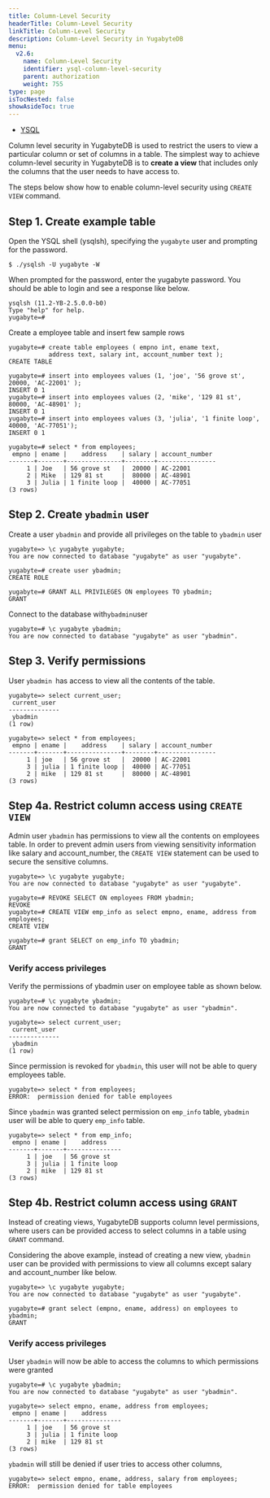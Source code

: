 ```yaml
---
title: Column-Level Security
headerTitle: Column-Level Security
linkTitle: Column-Level Security
description: Column-Level Security in YugabyteDB
menu:
  v2.6:
    name: Column-Level Security
    identifier: ysql-column-level-security
    parent: authorization
    weight: 755
type: page
isTocNested: false
showAsideToc: true
---
```


<ul class="nav nav-tabs-alt nav-tabs-yb">
  <li >
    <a href="/latest/secure/authorization/ysql-grant-permissions" class="nav-link active">
      <i class="icon-postgres" aria-hidden="true"></i>
      YSQL
    </a>
  </li>
</ul>

Column level security in YugabyteDB is used to restrict the users to view a particular column or set of columns in a table. The simplest way to achieve column-level security in YugabyteDB is to **create a view** that includes only the columns that the user needs to have access to.

The steps below show how to enable column-level security using `CREATE VIEW` command.


## Step 1. Create example table

Open the YSQL shell (ysqlsh), specifying the `yugabyte` user and prompting for the password.


```
$ ./ysqlsh -U yugabyte -W
```


When prompted for the password, enter the yugabyte password. You should be able to login and see a response like below.


```
ysqlsh (11.2-YB-2.5.0.0-b0)
Type "help" for help.
yugabyte=#
```


  

Create a employee table and insert few sample rows


```
yugabyte=# create table employees ( empno int, ename text, 
           address text, salary int, account_number text );
CREATE TABLE

yugabyte=# insert into employees values (1, 'joe', '56 grove st',  20000, 'AC-22001' );
INSERT 0 1
yugabyte=# insert into employees values (2, 'mike', '129 81 st',  80000, 'AC-48901' );
INSERT 0 1
yugabyte=# insert into employees values (3, 'julia', '1 finite loop',  40000, 'AC-77051');
INSERT 0 1

yugabyte=# select * from employees;
 empno | ename |    address    | salary | account_number
-------+-------+---------------+--------+----------------
     1 | Joe   | 56 grove st   |  20000 | AC-22001
     2 | Mike  | 129 81 st     |  80000 | AC-48901
     3 | Julia | 1 finite loop |  40000 | AC-77051
(3 rows)
```



## Step 2. Create `ybadmin` user

Create a user `ybadmin` and provide all privileges on the table to `ybadmin` user


```
yugabyte=> \c yugabyte yugabyte;
You are now connected to database "yugabyte" as user "yugabyte".

yugabyte=# create user ybadmin;
CREATE ROLE

yugabyte=# GRANT ALL PRIVILEGES ON employees TO ybadmin;
GRANT
```


Connect to the database with` ybadmin `user


```
yugabyte=# \c yugabyte ybadmin;
You are now connected to database "yugabyte" as user "ybadmin".
```



## Step 3. Verify permissions

User `ybadmin `has access to view all the contents of the table.


```
yugabyte=> select current_user;
 current_user
--------------
 ybadmin
(1 row)

yugabyte=> select * from employees;
 empno | ename |    address    | salary | account_number
-------+-------+---------------+--------+----------------
     1 | joe   | 56 grove st   |  20000 | AC-22001
     3 | julia | 1 finite loop |  40000 | AC-77051
     2 | mike  | 129 81 st     |  80000 | AC-48901
(3 rows)
```



## Step 4a. Restrict column access using `CREATE VIEW`

Admin user `ybadmin` has permissions to view all the contents on employees table. In order to prevent admin users from viewing sensitivity information like salary and account_number, the `CREATE VIEW` statement can be used to secure the sensitive columns.


```
yugabyte=> \c yugabyte yugabyte;
You are now connected to database "yugabyte" as user "yugabyte".

yugabyte=# REVOKE SELECT ON employees FROM ybadmin;
REVOKE
yugabyte=# CREATE VIEW emp_info as select empno, ename, address from employees;
CREATE VIEW

yugabyte=# grant SELECT on emp_info TO ybadmin;
GRANT
```



### Verify access privileges

Verify the permissions of ybadmin user on employee table as shown below.


```
yugabyte=# \c yugabyte ybadmin;
You are now connected to database "yugabyte" as user "ybadmin".

yugabyte=> select current_user;
 current_user
--------------
 ybadmin
(1 row)
```


Since permission is revoked for `ybadmin`, this user will not be able to query employees table.


```
yugabyte=> select * from employees;
ERROR:  permission denied for table employees
```


Since `ybadmin` was granted select permission on `emp_info` table, `ybadmin` user will be able to query `emp_info` table.


```
yugabyte=> select * from emp_info;
 empno | ename |    address
-------+-------+---------------
     1 | joe   | 56 grove st
     3 | julia | 1 finite loop
     2 | mike  | 129 81 st
(3 rows)
```



## Step 4b. Restrict column access using `GRANT`

Instead of creating views, YugabyteDB supports column level permissions, where users can be provided access to select columns in a table using `GRANT` command.

Considering the above example, instead of creating a new view, `ybadmin` user can be provided with permissions to view all columns except salary and account_number like below.


```
yugabyte=> \c yugabyte yugabyte;
You are now connected to database "yugabyte" as user "yugabyte".

yugabyte=# grant select (empno, ename, address) on employees to ybadmin;
GRANT
```



### Verify access privileges

User `ybadmin` will now be able to access the columns to which permissions were granted


```
yugabyte=# \c yugabyte ybadmin;
You are now connected to database "yugabyte" as user "ybadmin".

yugabyte=> select empno, ename, address from employees;
 empno | ename |    address
-------+-------+---------------
     1 | joe   | 56 grove st
     3 | julia | 1 finite loop
     2 | mike  | 129 81 st
(3 rows)
```


`ybadmin` will still be denied if user tries to access other columns, 


```
yugabyte=> select empno, ename, address, salary from employees;
ERROR:  permission denied for table employees
```


